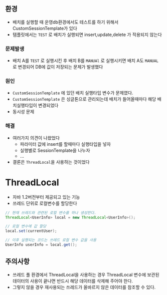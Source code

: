 ## 환경

-   배치를 실행할 때 운영db환경에서도 테스트를 하기 위해서 CustomSessionTemplate가 있다
-   템플릿에서는 `TEST` 로 배치가 실행되면 insert,update,delete 가 적용되지 않는다

### 문제발생

-   배치 A를 `TEST` 로 실행시킨 후 배치 B를 `MANUAl` 로 실행시키면 배치 A도 `MANUAL` 로 변경되어 DB에 값이 저장되는 문제가 발생했다

### 원인

-   `CustomSessionTemplate` 에 있던 배치 실행타입 변수가 문제였다.
-   `CustomSessionTemplate` 은 싱글톤으로 관리되는데 배치가 들어올때마다 해당 배치실행타입이 변경되었다
-   동시성 문제

### 해결

-   여러가지 의견이 나왔었다
    -   파라미터 값에 insert를 할때마다 실행타입을 넣자
    -   실행별로 SessionTemplate을 나누자
    -   ...
-   결론은 `ThreadLocal`을 사용하는 것이었다

# ThreadLocal

-   자바 1.2버전부터 제공되고 있는 기능
-   쓰레드 단위로 로컬변수를 할당한다

```java
// 현재 쓰레드와 관련된 로컬 변수를 하나 생성한다.
ThreadLocal<UserInfo> local = new ThreadLocal<UserInfo>();

// 로컬 변수에 값 할당
local.set(currentUser);

// 이후 실행되는 코드는 쓰레드 로컬 변수 값을 사용
UserInfo userInfo = local.get();
```

## 주의사항

-   쓰레드 풀 환경에서 ThreadLocal을 사용하는 경우 ThreadLocal 변수에 보관된 데이터의 사용이 끝나면 반드시 해당 데이터를 삭제해 주어야 한다.
-   그렇지 않을 경우 재사용되는 쓰레드가 올바르지 않은 데이터를 참조할 수 있다.
